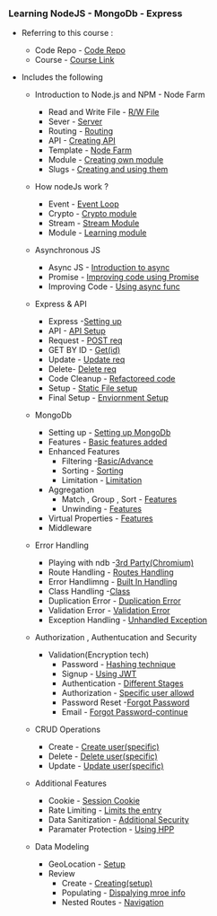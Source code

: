 ### Learning NodeJS - MongoDb - Express

- Referring to this course : 
  - Code Repo - [Code Repo](https://github.com/jonasschmedtmann/complete-node-bootcamp)
  - Course - [Course Link](https://www.udemy.com/course/nodejs-express-mongodb-bootcamp) 

- Includes the following
  -   Introduction to Node.js and NPM - Node Farm
      -  Read and Write File  - [R/W File](https://github.com/Ravkeerat02/Node-JS-MongoDb-Express/tree/main/Node-farm)
      -  Sever - [Server](https://github.com/Ravkeerat02/Node-JS-MongoDb-Express/blob/main/Node-farm/index.js)
      -  Routing - [Routing](https://github.com/Ravkeerat02/Node-JS-MongoDb-Express/blob/main/Node-farm/index.js)
      -  API - [Creating API](https://github.com/Ravkeerat02/Node-JS-MongoDb-Express/blob/main/Node-farm/index.js)
      -  Template - [Node Farm](https://github.com/Ravkeerat02/Node-JS-MongoDb-Express/tree/main/Node-farm/templates)
      -  Module - [Creating own module](https://github.com/Ravkeerat02/Node-JS-MongoDb-Express/tree/main/Node-farm/module) 
      -  Slugs - [Creating and using them](https://github.com/Ravkeerat02/Node-JS-MongoDb-Express/blob/main/Node-farm/index.js)

  - How nodeJs work ?
      - Event - [Event Loop](https://github.com/Ravkeerat02/Node-JS-MongoDb-Express/blob/main/How-node-works/event-loop.js)
      - Crypto - [Crypto module](https://github.com/Ravkeerat02/Node-JS-MongoDb-Express/blob/main/How-node-works/event-loop.js)
      - Stream - [Stream Module](https://github.com/Ravkeerat02/Node-JS-MongoDb-Express/blob/main/How-node-works/streams.js)
      - Module - [Learning module](https://github.com/Ravkeerat02/Node-JS-MongoDb-Express/blob/main/How-node-works/modules.js)

  - Asynchronous JS
      - Async JS - [Introduction to async](https://github.com/Ravkeerat02/Node-JS-MongoDb-Express/tree/main/async-js)     
      - Promise - [Improving code using Promise](https://github.com/Ravkeerat02/Node-JS-MongoDb-Express/blob/main/async-js/index.js)
      - Improving Code - [Using async func](https://github.com/Ravkeerat02/Node-JS-MongoDb-Express/blob/main/async-js/index.js)

  - Express & API
    - Express -[Setting up](https://github.com/Ravkeerat02/Node-JS-MongoDb-Express/blob/main/natours/app.js)
    - API - [API Setup](https://github.com/Ravkeerat02/Node-JS-MongoDb-Express/blob/main/natours/app.js)
    - Request - [POST req](https://github.com/Ravkeerat02/Node-JS-MongoDb-Express/blob/main/natours/app.js)   
    - GET BY ID - [Get(id)](https://github.com/Ravkeerat02/Node-JS-MongoDb-Express/blob/main/natours/app.js)
    - Update - [Update req](https://github.com/Ravkeerat02/Node-JS-MongoDb-Express/blob/main/natours/app.js)
    - Delete- [Delete req](https://github.com/Ravkeerat02/Node-JS-MongoDb-Express/blob/main/natours/app.js)
    - Code Cleanup - [Refactoreed code](https://github.com/Ravkeerat02/Node-JS-MongoDb-Express/tree/main/natours)
    - Setup - [Static File setup](https://github.com/Ravkeerat02/Node-JS-MongoDb-Express/blob/main/natours/app.js)
    - Final Setup - [Enviornment Setup](https://github.com/Ravkeerat02/Node-JS-MongoDb-Express/blob/main/natours/server.js)

  - MongoDb
    - Setting up - [Setting up MongoDb](https://github.com/Ravkeerat02/Node-JS-MongoDb-Express/blob/main/natours/server.js)
    - Features - [Basic features added](https://github.com/Ravkeerat02/NodeJS-MongoDb-Express/blob/main/natours/controller/tourcontroller.js)
    - Enhanced Features
      - Filtering -[Basic/Advance](https://github.com/Ravkeerat02/NodeJS-MongoDb-Express/blob/main/natours/controller/tourcontroller.js)
      - Sorting - [Sorting](https://github.com/Ravkeerat02/NodeJS-MongoDb-Express/blob/main/natours/controller/tourcontroller.js)
      - Limitation - [Limitation](https://github.com/Ravkeerat02/NodeJS-MongoDb-Express/blob/main/natours/controller/tourcontroller.js)
    - Aggregation
      - Match , Group , Sort - [Features](https://github.com/Ravkeerat02/NodeJS-MongoDb-Express/blob/main/natours/controller/tourcontroller.js)
      - Unwinding - [Features](https://github.com/Ravkeerat02/NodeJS-MongoDb-Express/blob/main/natours/controller/tourcontroller.js)
    - Virtual Properties - [Features](https://github.com/Ravkeerat02/NodeJS-MongoDb-Express/blob/main/natours/models/tourModel.js)
    - Middleware
   
      
  - Error Handling
    - Playing with ndb -[3rd Party(Chromium)](https://github.com/Ravkeerat02/NodeJS-MongoDb-Express/blob/main/natours/utils/apiFeatures.js)
    - Route Handling - [Routes Handling](https://github.com/Ravkeerat02/NodeJS-MongoDb-Express/blob/main/natours/app.js)
    - Error Handlimng - [Built In Handling](https://github.com/Ravkeerat02/NodeJS-MongoDb-Express/blob/main/natours/app.js)
    - Class Handling -[Class](https://github.com/Ravkeerat02/NodeJS-MongoDb-Express/blob/main/natours/controller/errorController.js)
    - Duplication Error - [Duplication Error](https://github.com/Ravkeerat02/NodeJS-MongoDb-Express/blob/main/natours/controller/errorController.js)
    - Validation Error - [Validation Error](https://github.com/Ravkeerat02/NodeJS-MongoDb-Express/blob/main/natours/controller/errorController.js)
    - Exception Handling - [Unhandled Exception](https://github.com/Ravkeerat02/NodeJS-MongoDb-Express/blob/main/natours/server.js)

   - Authorization , Authentucation and Security
       - Validation(Encryption tech)
          - Password - [Hashing technique](https://github.com/Ravkeerat02/NodeJS-MongoDb-Express/blob/main/natours/models/userModel.js)
          - Signup - [Using JWT](https://github.com/Ravkeerat02/NodeJS-MongoDb-Express/blob/main/natours/controller/authController.js)
          - Authentication - [Different Stages](https://github.com/Ravkeerat02/NodeJS-MongoDb-Express/blob/main/natours/controller/authController.js)
          - Authorization - [Specific user allowd](https://github.com/Ravkeerat02/NodeJS-MongoDb-Express/blob/main/natours/controller/authController.js)
          - Password Reset -[Forgot Password](https://github.com/Ravkeerat02/NodeJS-MongoDb-Express/blob/main/natours/models/userModel.js)
          - Email - [Forgot Password-continue](https://github.com/Ravkeerat02/NodeJS-MongoDb-Express/blob/main/natours/utils/email.js)
      
  - CRUD Operations
    - Create - [Create user(specific)](https://github.com/Ravkeerat02/NodeJS-MongoDb-Express/blob/main/natours/controller/userController.js)
    - Delete - [Delete user(specific)](https://github.com/Ravkeerat02/NodeJS-MongoDb-Express/blob/main/natours/controller/userController.js)
    - Update - [Update user(specific)](https://github.com/Ravkeerat02/NodeJS-MongoDb-Express/blob/main/natours/controller/userController.js)
   
  - Additional Features
    - Cookie - [Session Cookie](https://github.com/Ravkeerat02/NodeJS-MongoDb-Express/blob/main/natours/controller/authController.js)
    - Rate Limiting - [Limits the entry](https://github.com/Ravkeerat02/NodeJS-MongoDb-Express/blob/main/natours/app.js)
    - Data Sanitization - [Additional Security](https://github.com/Ravkeerat02/NodeJS-MongoDb-Express/blob/main/natours/app.js)
    - Paramater Protection - [Using HPP](https://github.com/Ravkeerat02/NodeJS-MongoDb-Express/blob/main/natours/app.js)
   
  - Data Modeling
    - GeoLocation - [Setup](https://github.com/Ravkeerat02/NodeJS-MongoDb-Express/blob/main/natours/models/tourModel.js)
    - Review
      - Create - [Creating(setup)](https://github.com/Ravkeerat02/NodeJS-MongoDb-Express/blob/main/natours/routes/reviewRoute.js)
      - Populating - [Dispalying mroe info](https://github.com/Ravkeerat02/NodeJS-MongoDb-Express/blob/main/natours/models/reviewModel.js)
      - Nested Routes - [Navigation](https://github.com/Ravkeerat02/NodeJS-MongoDb-Express/blob/main/natours/routes/tourRoute.js)
      
       

